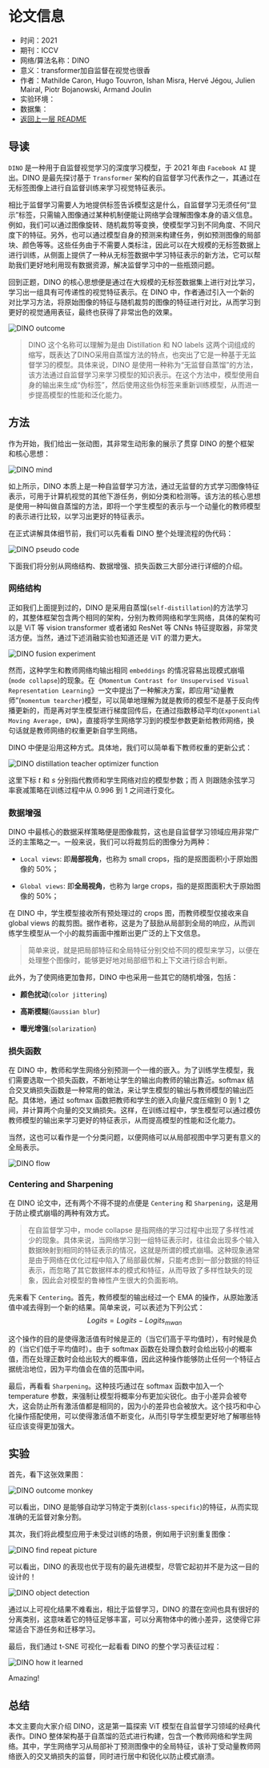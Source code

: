 # 论文信息
- 时间：2021
- 期刊：ICCV
- 网络/算法名称：DINO
- 意义：transformer加自监督在视觉也很香
- 作者：Mathilde Caron, Hugo Touvron, Ishan Misra, Hervé Jégou, Julien Mairal, Piotr Bojanowski, Armand Joulin
- 实验环境：
- 数据集：
- [返回上一层 README](../README.md)

## 导读

`DINO` 是一种用于自监督视觉学习的深度学习模型，于 2021 年由 `Facebook AI` 提出。DINO 是最先探讨基于 `Transformer` 架构的自监督学习代表作之一，其通过在无标签图像上进行自监督训练来学习视觉特征表示。

相比于监督学习需要人为地提供标签告诉模型这是什么，自监督学习无须任何“显示”标签，只需输入图像通过某种机制便能让网络学会理解图像本身的语义信息。例如，我们可以通过图像旋转、随机裁剪等变换，使模型学习到不同角度、不同尺度下的特征。另外，也可以通过模型自身的预测来构建任务，例如预测图像的局部块、颜色等等。这些任务由于不需要人类标注，因此可以在大规模的无标签数据上进行训练，从侧面上提供了一种从无标签数据中学习特征表示的新方法，它可以帮助我们更好地利用现有数据资源，解决监督学习中的一些瓶颈问题。

回到正题，DINO 的核心思想便是通过在大规模的无标签数据集上进行对比学习，学习出一组具有可传递性的视觉特征表示。在 DINO 中，作者通过引入一个新的对比学习方法，将原始图像的特征与随机裁剪的图像的特征进行对比，从而学习到更好的视觉通用表征，最终也获得了非常出色的效果。

![DINO outcome](../pictures/DINO/DINO%20outcome.png)

> DINO 这个名称可以理解为是由 Distillation 和 NO labels 这两个词组成的缩写，既表达了DINO采用自蒸馏方法的特点，也突出了它是一种基于无监督学习的模型。具体来说，DINO 是使用一种称为“无监督自蒸馏”的方法，该方法通过自监督学习来学习模型的知识表示。在这个方法中，模型使用自身的输出来生成“伪标签”，然后使用这些伪标签来重新训练模型，从而进一步提高模型的性能和泛化能力。

## 方法

作为开始，我们给出一张动图，其非常生动形象的展示了贯穿 DINO 的整个框架和核心思想：

![DINO mind](../pictures/DINO/DINO%20mind.gif)

如上所示，DINO 本质上是一种自监督学习方法，通过无监督的方式学习图像特征表示，可用于计算机视觉的其他下游任务，例如分类和检测等。该方法的核心思想是使用一种叫做自蒸馏的方法，即将一个学生模型的表示与一个动量化的教师模型的表示进行比较，以学习出更好的特征表示。

在正式讲解具体细节前，我们可以先看看 DINO 整个处理流程的伪代码：

![DINO pseudo code](../pictures/DINO/DINO%20pseudo%20code.png)

下面我们将分别从网络结构、数据增强、损失函数三大部分进行详细的介绍。

### 网络结构

正如我们上面提到过的，DINO 是采用自蒸馏(`self-distillation`)的方法学习的，其整体框架包含两个相同的架构，分别为教师网络和学生网络，具体的架构可以是 ViT 等 vision transformer 或者诸如 ResNet 等 CNNs 特征提取器，非常灵活方便。当然，通过下述消融实验也知道还是 ViT 的潜力更大。

![DINO fusion experiment](../pictures/DINO/DINO%20fusion%20experiment.png)

然而，这种学生和教师网络均输出相同 `embeddings` 的情况容易出现模式崩塌(`mode collapse`)的现象。在《`Momentum Contrast for Unsupervised Visual Representation Learning`》一文中提出了一种解决方案，即应用“动量教师”(`momentum tearcher`)模型，可以简单地理解为就是教师的模型不是基于反向传播更新的，而是再对学生模型进行梯度回传后，在通过指数移动平均(`Exponential Moving Average, EMA`)，直接将学生网络学习到的模型参数更新给教师网络，换句话就是教师网络的权重更新自学生网络。

DINO 中便是沿用这种方式。具体地，我们可以简单看下教师权重的更新公式：

![DINO distillation teacher optimizer function](../pictures/DINO/DINO%20distillation%20teacher%20optimizer%20function.png)

这里下标 $t$ 和 $s$ 分别指代教师和学生网络对应的模型参数；而 $\lambda$ 则跟随余弦学习率衰减策略在训练过程中从 0.996 到 1 之间进行变化。

### 数据增强

DINO 中最核心的数据采样策略便是图像裁剪，这也是自监督学习领域应用非常广泛的主策略之一。一般来说，我们可以将裁剪后的图像分为两种：

- `Local views`: 即**局部视角**，也称为 small crops，指的是抠图面积小于原始图像的 50%；
    
- `Global views`: 即**全局视角**，也称为 large crops，指的是抠图面积大于原始图像的 50%；
    

在 DINO 中，学生模型接收所有预处理过的 crops 图，而教师模型仅接收来自 global views 的裁剪图。据作者称，这是为了鼓励从局部到全局的响应，从而训练学生模型从一个小的裁剪画面中推断出更广泛的上下文信息。

> 简单来说，就是把局部特征和全局特征分别交给不同的模型来学习，以便在处理整个图像时，能够更好地对局部细节和上下文进行综合判断。

此外，为了使网络更加鲁邦，DINO 中也采用一些其它的随机增强，包括：

- **颜色扰动**(`color jittering`)
    
- **高斯模糊**(`Gaussian blur`)
    
- **曝光增强**(`solarization`)
    

### 损失函数

在 DINO 中，教师和学生网络分别预测一个一维的嵌入。为了训练学生模型，我们需要选取一个损失函数，不断地让学生的输出向教师的输出靠近。softmax 结合交叉熵损失函数是一种常用的做法，来让学生模型的输出与教师模型的输出匹配。具体地，通过 softmax 函数把教师和学生的嵌入向量尺度压缩到 0 到 1 之间，并计算两个向量的交叉熵损失。这样，在训练过程中，学生模型可以通过模仿教师模型的输出来学习更好的特征表示，从而提高模型的性能和泛化能力。

当然，这也可以看作是一个分类问题，以便网络可以从局部视图中学习更有意义的全局表示。

![DINO flow](../pictures/DINO/DINO%20flow.png)


### Centering and Sharpening

在 DINO 论文中，还有两个不得不提的点便是 `Centering` 和 `Sharpening`，这是用于防止模式崩塌的两种有效方式。

> 在自监督学习中，mode collapse 是指网络的学习过程中出现了多样性减少的现象。具体来说，当网络学习到一组特征表示时，往往会出现多个输入数据映射到相同的特征表示的情况，这就是所谓的模式崩塌。这种现象通常是由于网络在优化过程中陷入了局部最优解，只能考虑到一部分数据的特征表示，而忽略了其它数据样本的模式和特征，从而导致了多样性缺失的现象，因此会对模型的鲁棒性产生很大的负面影响。

先来看下 `Centering`。首先，教师模型的输出经过一个 EMA 的操作，从原始激活值中减去得到一个新的结果。简单来说，可以表述为下列公式：$$Logits = Logits - Logits_ {mwan}$$

这个操作的目的是使得激活值有时候是正的（当它们高于平均值时），有时候是负的（当它们低于平均值时）。由于 softmax 函数在处理负数时会给出较小的概率值，而在处理正数时会给出较大的概率值，因此这种操作能够防止任何一个特征占据统治地位，因为平均值会在值的范围中间。

最后，再看看 `Sharpening`。这种技巧通过在 softmax 函数中加入一个 temperature 参数，来强制让模型将概率分布更加尖锐化。由于小差异会被夸大，这会防止所有激活值都是相同的，因为小的差异也会被放大。这个技巧和中心化操作搭配使用，可以使得激活值不断变化，从而引导学生模型更好地了解哪些特征应该变得更加强大。

## 实验

首先，看下这张效果图：

![DINO outcome monkey](../pictures/DINO/DINO%20outcome%20monkey.png)

可以看出，DINO 是能够自动学习特定于类别(`class-specific`)的特征，从而实现准确的无监督对象分割。

其次，我们将此模型应用于未受过训练的场景，例如用于识别重复图像：

![DINO find repeat picture](../pictures/DINO/DINO%20find%20repeat%20picture.png)

可以看出，DINO 的表现也优于现有的最先进模型，尽管它起初并不是为这一目的设计的！

![DINO object detection](../pictures/DINO/DINO%20object%20detection.png)

通过以上可视化结果不难看出，相比于监督学习，DINO 的潜在空间也具有很好的分离类别，这意味着它的特征足够丰富，可以分离物体中的微小差异，这使得它非常适合下游任务和迁移学习。

最后，我们通过 t-SNE 可视化一起看看 DINO 的整个学习表征过程：

![DINO how it learned](../pictures/DINO/DINO%20how%20it%20learned.gif)

Amazing!

## 总结

本文主要向大家介绍 DINO，这是第一篇探索 ViT 模型在自监督学习领域的经典代表作。DINO 整体架构基于自蒸馏的范式进行构建，包含一个教师网络和学生网络。其中，学生网络学习从局部补丁预测图像中的全局特征，该补丁受动量教师网络嵌入的交叉熵损失的监督，同时进行居中和锐化以防止模式崩溃。
